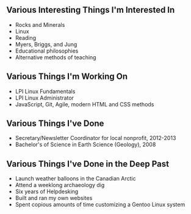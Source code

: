## Various Interesting Things I'm Interested In
* Rocks and Minerals
* Linux
* Reading
* Myers, Briggs, and Jung
* Educational philosophies
* Alternative methods of teaching

## Various Things I'm Working On
* LPI Linux Fundamentals
* LPI Linux Administrator
* JavaScript, Git, Agile, modern HTML and CSS methods

## Various Things I've Done
* Secretary/Newsletter Coordinator for local nonprofit, 2012-2013
* Bachelor's of Science in Earth Science (Geology), 2008 

## Various Things I've Done in the Deep Past
* Launch weather balloons in the Canadian Arctic
* Attend a weeklong archaeology dig
* Six years of Helpdesking
* Built and ran my own websites
* Spent copious amounts of time customizing a Gentoo Linux system

